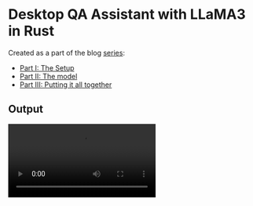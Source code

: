 # Desktop QA Assistant with LLaMA3 in Rust
Created as a part of the blog [series](https://blog.anubhab.me/tech/desktop-qa-assistant-with-llama3-in-rust/):

- [Part I: The Setup](https://blog.anubhab.me/tech/desktop-qa-assistant-with-llama3-in-rust/part-1/)
- [Part II: The model](https://blog.anubhab.me/tech/desktop-qa-assistant-with-llama3-in-rust/part-2/)
- [Part III: Putting it all together](https://blog.anubhab.me/tech/desktop-qa-assistant-with-llama3-in-rust/part-3/)

## Output
<video src="https://blog.anubhab.me/vid/llama3-tauri.mp4" width="300" />

## License

This project is licensed under either of
Apache License, Version 2.0, (LICENSE-APACHE or https://www.apache.org/licenses/LICENSE-2.0)
MIT license (LICENSE-MIT or https://opensource.org/licenses/MIT)
at your option.